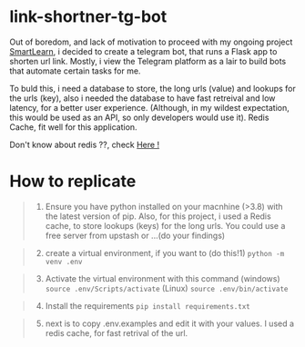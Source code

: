 # link-shortner-tg-bot

Out of boredom, and lack of motivation to proceed with my ongoing project [SmartLearn](https://github.com/Elijah57/Smart-Learn ), i decided to create a telegram bot, that runs a Flask app to shorten url link. Mostly, i view the Telegram platform as a lair to build bots  that automate certain tasks for me.

To buld this, i need a database to store, the long urls (value) and lookups for the urls (key), also i needed the database to have fast retreival and low latency, for a better user experience. (Although, in my wildest expectation, this would be used as an API, so only developers would use it). Redis Cache, fit well for this application.

Don't know about redis ??, check [Here !](https://redis.io)

# How to replicate

> 1. Ensure you have python installed on your macnhine (>3.8) with the latest version of pip. Also, for this project, i used a Redis cache, to store lookups (keys) for the long urls. You could use a free server from upstash or ...(do your findings)

> 2. create a virtual environment, if you want to (do this!1)
`python -m venv .env`

> 3. Activate the virtual environment with this command
(windows) `source .env/Scripts/activate`
(Linux) `source .env/bin/activate`

> 4. Install the requirements
`pip install requirements.txt` 

> 5. next is to copy .env.examples and edit it with your values. I used a redis cache, for fast retrival of the url.




